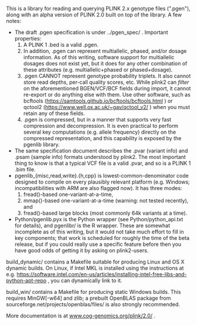 This is a library for reading and querying PLINK 2.x genotype files (".pgen"),
along with an alpha version of PLINK 2.0 built on top of the library.  A few
notes:

* The draft .pgen specification is under ../pgen_spec/ .  Important properties:
    1. A PLINK 1 .bed is a valid .pgen.
    2. In addition, .pgen can represent multiallelic, phased, and/or dosage
       information.  As of this writing, software support for multiallelic
       dosages does not exist yet, but it does for any other combination of
       these attributes (e.g. multiallelic+phased or phased+dosage).
    3. .pgen CANNOT represent genotype probability triplets.  It also cannot
       store read depths, per-call quality scores, etc.  While plink2 can
       *filter* on the aforementioned BGEN/VCF/BCF fields during import, it
       cannot re-export or do anything else with them.  Use other software,
       such as bcftools (https://samtools.github.io/bcftools/bcftools.html ) or
       qctool2 (https://www.well.ox.ac.uk/~gav/qctool_v2/ ) when you must
       retain any of these fields.
    4. .pgen is compressed, but in a manner that supports very fast compression
       and decompression.  It is even practical to perform several key
       computations (e.g. allele frequency) directly on the compressed
       representation, and this capability is exposed by the pgenlib library.
* The same specification document describes the .pvar (variant info) and .psam
  (sample info) formats understood by plink2.  The most important thing to know
  is that a typical VCF file is a valid .pvar, and so is a PLINK 1 .bim file.
* pgenlib_{misc,read,write}.{h,cpp} is lowest-common-denominator code designed
  to compile on every plausibly relevant platform (e.g. Windows;
  incompatibilities with ARM are also flagged now).  It has three modes:
    1. fread()-based one-variant-at-a-time,
    2. mmap()-based one-variant-at-a-time (warning: not tested recently), and
    3. fread()-based large blocks (most commonly 64k variants at a time).
* Python/pgenlib.pyx is the Python wrapper (see Python/python_api.txt for
  details), and pgenlibr/ is the R wrapper.  These are somewhat incomplete as
  of this writing, but it would not take much effort to fill in key components;
  that work is scheduled for roughly the time of the beta release, but if you
  could really use a specific feature before then you have good odds of getting
  it by asking on plink2-users.

build_dynamic/ contains a Makefile suitable for producing Linux and OS X
dynamic builds.  On Linux, if Intel MKL is installed using the instructions at
e.g.
https://software.intel.com/en-us/articles/installing-intel-free-libs-and-python-apt-repo ,
you can dynamically link to it.

build_win/ contains a Makefile for producing static Windows builds.  This
requires MinGW[-w64] and zlib; a prebuilt OpenBLAS package from
sourceforge.net/projects/openblas/files/ is also strongly recommended.

More documentation is at www.cog-genomics.org/plink/2.0/ .